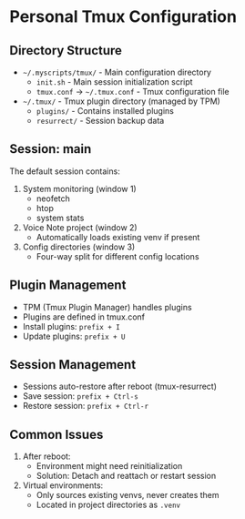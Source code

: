 # Personal Tmux Configuration

## Directory Structure
- `~/.myscripts/tmux/` - Main configuration directory
  - `init.sh` - Main session initialization script
  - `tmux.conf` -> `~/.tmux.conf` - Tmux configuration file
- `~/.tmux/` - Tmux plugin directory (managed by TPM)
  - `plugins/` - Contains installed plugins
  - `resurrect/` - Session backup data

## Session: main
The default session contains:
1. System monitoring (window 1)
   - neofetch
   - htop
   - system stats
2. Voice Note project (window 2)
   - Automatically loads existing venv if present
3. Config directories (window 3)
   - Four-way split for different config locations

## Plugin Management
- TPM (Tmux Plugin Manager) handles plugins
- Plugins are defined in tmux.conf
- Install plugins: `prefix + I`
- Update plugins: `prefix + U`

## Session Management
- Sessions auto-restore after reboot (tmux-resurrect)
- Save session: `prefix + Ctrl-s`
- Restore session: `prefix + Ctrl-r`

## Common Issues
1. After reboot:
   - Environment might need reinitialization
   - Solution: Detach and reattach or restart session
2. Virtual environments:
   - Only sources existing venvs, never creates them
   - Located in project directories as `.venv`
